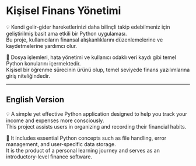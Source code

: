 # Kişisel Finans Yönetimi

💡 Kendi gelir-gider hareketlerinizi daha bilinçli takip edebilmeniz için geliştirilmiş basit ama etkili bir Python uygulaması.  
Bu proje, kullanıcıların finansal alışkanlıklarını düzenlemelerine ve kaydetmelerine yardımcı olur.

📁 Dosya işlemleri, hata yönetimi ve kullanıcı odaklı veri kaydı gibi temel Python konularını içermektedir.  
Kişisel bir öğrenme sürecinin ürünü olup, temel seviyede finans yazılımlarına giriş niteliğindedir.

---

## English Version

💡 A simple yet effective Python application designed to help you track your income and expenses more consciously.  
This project assists users in organizing and recording their financial habits.

📁 It includes essential Python concepts such as file handling, error management, and user-specific data storage.  
It is the product of a personal learning journey and serves as an introductory-level finance software.

